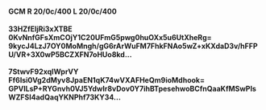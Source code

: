 #### GCM R 20/0c/400 L 20/0c/400
**33HZfEljRi3xXTBE**<br/>**0KvNnfGFsXmCOjY1C20UFmG5pwg0huOXx5u6UtXheRg=**<br/>**9kycJ4LzJ7OY0MoMngh/gG6rArWuFM7FhkFNAo5wZ+xKXdaD3v/hFFPU/VR+3X0wP5BCZXFN7oHUo8kd...**<br/><br/>
**7StwvF92xqIWprVY**<br/>**Ff6lsi0Vg2dMyv8JpaEN1qK74wVXAFHeQm9ioMdhook=**<br/>**GPVlLsP+RYGnvh0VJ5Ydwlr8vDov0Y7ihBTpesehwoBCfnQaaKfMSwPIsWZFSl4adQaqYKNPhf73KY34...**